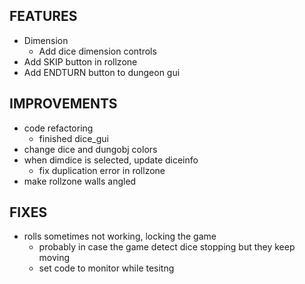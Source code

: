 ## FEATURES
- Dimension
    - Add dice dimension controls
- Add SKIP button in rollzone
- Add ENDTURN button to dungeon gui

## IMPROVEMENTS
- code refactoring
    - finished dice_gui
- change dice and dungobj colors
- when dimdice is selected, update diceinfo
    - fix duplication error in rollzone
- make rollzone walls angled

## FIXES
- rolls sometimes not working, locking the game
    - probably in case the game detect dice stopping but they keep moving
    - set code to monitor while tesitng
